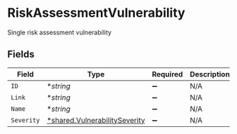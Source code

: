 # RiskAssessmentVulnerability

Single risk assessment vulnerability


## Fields

| Field                                                                         | Type                                                                          | Required                                                                      | Description                                                                   |
| ----------------------------------------------------------------------------- | ----------------------------------------------------------------------------- | ----------------------------------------------------------------------------- | ----------------------------------------------------------------------------- |
| `ID`                                                                          | **string*                                                                     | :heavy_minus_sign:                                                            | N/A                                                                           |
| `Link`                                                                        | **string*                                                                     | :heavy_minus_sign:                                                            | N/A                                                                           |
| `Name`                                                                        | **string*                                                                     | :heavy_minus_sign:                                                            | N/A                                                                           |
| `Severity`                                                                    | [*shared.VulnerabilitySeverity](../../models/shared/vulnerabilityseverity.md) | :heavy_minus_sign:                                                            | N/A                                                                           |